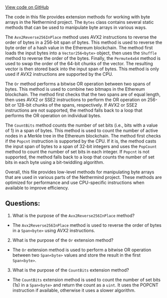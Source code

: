 [View code on GitHub](https://github.com/NethermindEth/nethermind/src/Nethermind/Nethermind.Core/Extensions/Bytes.Vector.cs)

The code in this file provides extension methods for working with byte arrays in the Nethermind project. The `Bytes` class contains several static methods that can be used to manipulate byte arrays in various ways. 

The `Avx2Reverse256InPlace` method uses AVX2 instructions to reverse the order of bytes in a 256-bit span of bytes. This method is used to reverse the byte order of a hash value in the Ethereum blockchain. The method first loads the input bytes into a `Vector256<byte>` object, then uses the `Shuffle` method to reverse the order of the bytes. Finally, the `Permute4x64` method is used to swap the order of the 64-bit chunks of the vector. The resulting vector is then stored back into the input span of bytes. This method is only used if AVX2 instructions are supported by the CPU.

The `Or` method performs a bitwise OR operation between two spans of bytes. This method is used to combine two bitmaps in the Ethereum blockchain. The method first checks that the two spans are of equal length, then uses AVX2 or SSE2 instructions to perform the OR operation on 256-bit or 128-bit chunks of the spans, respectively. If AVX2 or SSE2 instructions are not supported, the method falls back to a loop that performs the OR operation on individual bytes.

The `CountBits` method counts the number of set bits (i.e., bits with a value of 1) in a span of bytes. This method is used to count the number of active nodes in a Merkle tree in the Ethereum blockchain. The method first checks if the `Popcnt` instruction is supported by the CPU. If it is, the method casts the input span of bytes to a span of 32-bit integers and uses the `PopCount` method to count the number of set bits in each integer. If `Popcnt` is not supported, the method falls back to a loop that counts the number of set bits in each byte using a bit-twiddling algorithm.

Overall, this file provides low-level methods for manipulating byte arrays that are used in various parts of the Nethermind project. These methods are optimized for performance and use CPU-specific instructions when available to improve efficiency.
## Questions: 
 1. What is the purpose of the `Avx2Reverse256InPlace` method?
- The `Avx2Reverse256InPlace` method is used to reverse the order of bytes in a `Span<byte>` using AVX2 instructions.

2. What is the purpose of the `Or` extension method?
- The `Or` extension method is used to perform a bitwise OR operation between two `Span<byte>` values and store the result in the first `Span<byte>`.

3. What is the purpose of the `CountBits` extension method?
- The `CountBits` extension method is used to count the number of set bits (1s) in a `Span<byte>` and return the count as a `uint`. It uses the POPCNT instruction if available, otherwise it uses a slower algorithm.